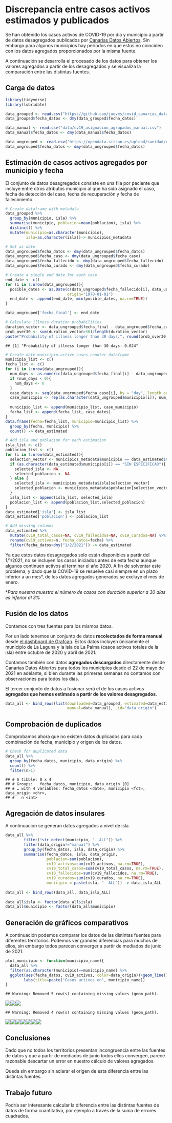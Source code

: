 Discrepancia entre casos activos estimados y publicados
================

Se han obtenido los casos activos de COVID-19 por día y municipio a
partir de datos desagregados publicados por [Canarias Datos
Abiertos](https://datos.canarias.es/catalogos/general/dataset/datos-epidemiologicos-covid-19).
Sin embargo para algunos municipios hay periodos en que estos no
coinciden con los datos agregados proporcionados por la misma fuente.

A continuación se desarrolla el procesado de los datos para obtener los
valores agregados a partir de los desagregados y se visualiza la
comparación entre las distintas fuentes.

## Carga de datos

``` r
library(tidyverse)
library(lubridate)

data_grouped <- read.csv("https://github.com/jueves/covid_canarias_data/raw/main/data/cv19_asignacion_agrupados_collected.csv")
data_grouped$fecha_datos <- dmy(data_grouped$fecha_datos)

data_manual <- read.csv("data/cv19_asignacion_agrupados_manual.csv")
data_manual$fecha_datos <- dmy(data_manual$fecha_datos)

data_ungrouped <- read.csv("https://opendata.sitcan.es/upload/sanidad/cv19_municipio-asignacion_casos.csv")
data_ungrouped$fecha_datos <- dmy(data_ungrouped$fecha_datos)
```

## Estimación de casos activos agregados por municipio y fecha

El conjunto de datos desagregados consiste en una fila por paciente que
incluye entre otros atributos municipio al que ha sido asignado el caso,
fecha de detección del caso, fecha de recuperación y fecha de
fallecimiento.

``` r
# Create dataframe with metadata
data_grouped %>%
  group_by(municipio, isla) %>%
  summarise(municipio, poblacion=mean(poblacion), isla) %>%
  distinct() %>%
  mutate(municipio=as.character(municipio),
         isla=as.character(isla))-> municipios_metadata

# Set as date
data_ungrouped$fecha_datos <- dmy(data_ungrouped$fecha_datos)
data_ungrouped$fecha_caso <- dmy(data_ungrouped$fecha_caso)
data_ungrouped$fecha_fallecido <- dmy(data_ungrouped$fecha_fallecido)
data_ungrouped$fecha_curado <- dmy(data_ungrouped$fecha_curado)

# Create a single end date for each case
end_date <- c()
for (i in 1:nrow(data_ungrouped)){
  posible_dates <- as.Date(c(data_ungrouped$fecha_fallecido[i], data_ungrouped$fecha_curado[i], today()+1),
                           origin="1970-01-01")
  end_date <- append(end_date, min(posible_dates, na.rm=TRUE))
}

data_ungrouped['fecha_final'] <- end_date

# Calculate illness duration probabilities
duration_vector <- data_ungrouped$fecha_final - data_ungrouped$fecha_caso
prob_over30 <- sum(duration_vector>30)/length(duration_vector)
paste("Probability of illness longer than 30 days:", round(prob_over30, 3))
```

    ## [1] "Probability of illness longer than 30 days: 0.024"

``` r
# Create date-municipio-active_cases_counter dataframe
municipio_list <- c()
fecha_list <- c()
for (i in 1:nrow(data_ungrouped)){
  num_days <- as.numeric(data_ungrouped$fecha_final[i] - data_ungrouped$fecha_caso[i])
  if (num_days < 0){
    num_days <- 0
  }
  case_dates <- seq(data_ungrouped$fecha_caso[i], by = "day", length.out = num_days)
  case_municipio <- rep(as.character(data_ungrouped$municipio[i]), num_days)
  
  municipio_list <- append(municipio_list, case_municipio)
  fecha_list <- append(fecha_list, case_dates)
}
data.frame(fecha=fecha_list, municipio=municipio_list) %>%
  group_by(fecha, municipio) %>%
  count() -> data_estimated

# Add isla and poblacion for each estimation
isla_list <- c()
poblacion_list <- c()
for (i in 1:nrow(data_estimated)){
  selection_vector <- municipios_metadata$municipio == data_estimated$municipio[i]
  if (as.character(data_estimated$municipio[i]) == "SIN ESPECIFICAR"){
    selected_isla <- NA
    selected_poblacion <- NA
  } else {
    selected_isla <- municipios_metadata$isla[selection_vector]
    selected_poblacion <- municipios_metadata$poblacion[selection_vector]
  }
  isla_list <- append(isla_list, selected_isla)
  poblacion_list <- append(poblacion_list,selected_poblacion)
}
data_estimated['isla'] <- isla_list
data_estimated['poblacion'] <- poblacion_list

# Add missing columns
data_estimated %>%
  mutate(cv19_total_casos=NA, cv19_fallecidos=NA, cv19_curados=NA) %>%
  rename(cv19_activos=n, fecha_datos=fecha) %>%
  filter(fecha_datos>dmy("1/2/2021")) -> data_estimated
```

Ya que estos datos desagregados solo están disponibles a partir del
1/1/2021, no se incluyen los casos iniciados antes de esta fecha aunque
algunos continuen activos al terminar el año 2020. A fin de solventar
este problema, y dado que la COVID-19 se resuelve casi siempre en un
plazo inferior a un mes\*, de los datos agregados generados se excluye
el mes de enero.

\**Para nuestra muestra el número de casos con duración superior a 30
días es inferior al 3%*

## Fusión de los datos

Contamos con tres fuentes para los mismos datos.

Por un lado tenemos un conjunto de datos **recolectados de forma
manual** desde [el dashboard de
Grafcan](https://grafcan1.maps.arcgis.com/apps/opsdashboard/index.html#/156eddd4d6fa4ff1987468d1fd70efb6).
Estos datos incluyen únicamente el municipio de La Laguna y la isla de
La Palma (casos activos totales de la isla) entre octubre de 2020 y
abril de 2021.

Contamos también con datos **agregados descargados** directamente desde
Canarias Datos Abiertos para todos los municipios desde el 22 de mayo de
2021 en adelante, si bien durante las primeras semanas no contamos con
observaciones para todos los días.

El tercer conjunto de datos a fusionar será el de los casos activos
**agregados que hemos estimado a partir de los valores desagregados**.

``` r
data_all <- bind_rows(list(downloaded=data_grouped, estimated=data_estimated,
                           manual=data_manual), .id="data_origin")
```

## Comprobación de duplicados

Comprobamos ahora que no existen datos duplicados para cada combinación
de fecha, municipio y origen de los datos.

``` r
# Check for duplicated data
data_all %>%
  group_by(fecha_datos, municipio, data_origin) %>%
  count() %>%
  filter(n>1)
```

    ## # A tibble: 0 x 4
    ## # Groups:   fecha_datos, municipio, data_origin [0]
    ## # … with 4 variables: fecha_datos <date>, municipio <fct>, data_origin <chr>,
    ## #   n <int>

## Agregación de datos insulares

A continuación se generan datos agregados a nivel de isla.

``` r
data_all %>%
        filter(!str_detect(municipio, "- ALL")) %>%
        filter(data_origin!="manual") %>%
        group_by(fecha_datos, isla, data_origin) %>%
        summarise(fecha_datos, isla, data_origin,
                  poblacion=sum(poblacion),
                  cv19_activos=sum(cv19_activos, na.rm=TRUE),
                  cv19_total_casos=sum(cv19_total_casos, na.rm=TRUE),
                  cv19_fallecidos=sum(cv19_fallecidos, na.rm=TRUE),
                  cv19_curados=sum(cv19_curados, na.rm=TRUE),
                  municipio = paste(isla, "- ALL")) -> data_isla_ALL
    
data_all <- bind_rows(data_all, data_isla_ALL)
    
data_all$isla <- factor(data_all$isla)
data_all$municipio <- factor(data_all$municipio)
```

## Generación de gráficos comparativos

A continuación podemos comparar los datos de las distintas fuentes para
diferentes territorios. Podemos ver grandes diferencias para muchos de
ellos, sin embargo todos parecen converger a partir de mediados de junio
de 2021.

``` r
plot_municipio <- function(municipio_name){
  data_all %>%
  filter(as.character(municipio)==municipio_name) %>%
  ggplot(aes(fecha_datos, cv19_activos, color=data_origin))+geom_line()+
        labs(title=paste("Casos activos en", municipio_name))
}
```

    ## Warning: Removed 5 row(s) containing missing values (geom_path).

![](mismatch_files/figure-gfm/plots-1.png)<!-- -->![](mismatch_files/figure-gfm/plots-2.png)<!-- -->![](mismatch_files/figure-gfm/plots-3.png)<!-- -->

    ## Warning: Removed 4 row(s) containing missing values (geom_path).

![](mismatch_files/figure-gfm/plots-4.png)<!-- -->![](mismatch_files/figure-gfm/plots-5.png)<!-- -->![](mismatch_files/figure-gfm/plots-6.png)<!-- -->![](mismatch_files/figure-gfm/plots-7.png)<!-- -->![](mismatch_files/figure-gfm/plots-8.png)<!-- -->![](mismatch_files/figure-gfm/plots-9.png)<!-- -->![](mismatch_files/figure-gfm/plots-10.png)<!-- -->

## Conclusiones

Dado que no todos los territorios presentan incongruencia entre las
fuentes de datos y que a partir de mediados de junio todos ellos
convergen, parece razonable descartar un error en nuestro cálculo de
valores agregados.

Queda sin embargo sin aclarar el origen de esta diferencia entre las
distintas fuentes.

## Trabajo futuro

Podría ser interesante calcular la diferencia entre las distintas
fuentes de datos de forma cuantitativa, por ejemplo a través de la suma
de errores cuadrados.
